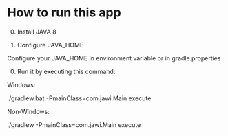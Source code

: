 How to run this app
==============
0. Install JAVA 8


0. Configure JAVA_HOME

Configure your JAVA_HOME in environment variable or in gradle.properties

0. Run it by executing this command:

Windows:

./gradlew.bat -PmainClass=com.jawi.Main execute
 
Non-Windows:

./gradlew -PmainClass=com.jawi.Main execute


